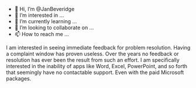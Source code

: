 - 👋 Hi, I’m @JanBeveridge
- 👀 I’m interested in ...
- 🌱 I’m currently learning ...
- 💞️ I’m looking to collaborate on ...
- 📫 How to reach me ...

<!---
JanBeveridge/JanBeveridge is a ✨ special ✨ repository because its `README.md` (this file) appears on your GitHub profile.
You can click the Preview link to take a look at your changes.
--->
I am interested in seeing immediate feedback for problem resolution.  Having a complaint window has proven useless.  Over the years no feedback or resolution has ever been the result from such an effort.  I am specifically interested in the inability of apps like Word, Excel, PowerPoint, and so forth that seemingly have no contactable support.  Even with the paid Microsoft packages.
